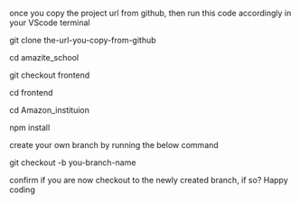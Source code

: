 once you copy the project url from github, then run this code accordingly in your VScode terminal

git clone the-url-you-copy-from-github

cd amazite_school

git checkout frontend

cd frontend

cd Amazon_instituion

npm install

create your own branch by running the below command

git checkout -b you-branch-name

confirm if you are now checkout to the newly created branch, if so? Happy coding
